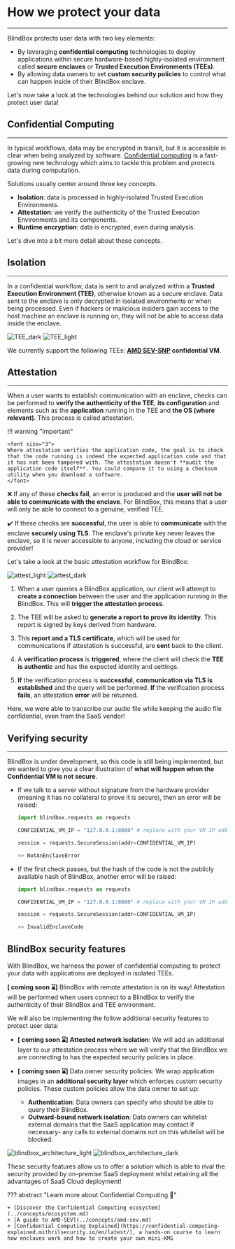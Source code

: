 # How we protect your data
_________________________________

BlindBox protects user data with two key elements: 

+ By leveraging **confidential computing** technologies to deploy applications within secure hardware-based highly-isolated environment called **secure enclaves** or **Trusted Execution Environments (TEEs)**.
+ By allowing data owners to set **custom security policies** to control what can happen inside of their BlindBox enclave.

Let's now take a look at the technologies behind our solution and how they protect user data!

## Confidential Computing
__________________________

In typical workflows, data may be encrypted in transit, but it is accessible in clear when being analyzed by software. [Confidential computing](https://en.wikipedia.org/wiki/Confidential_computing) is a fast-growing new technology which aims to tackle this problem and protects data during computation.

Solutions usually center around three key concepts.

+ **Isolation**: data is processed in highly-isolated Trusted Execution Environments.
+ **Attestation**: we verify the authenticity of the Trusted Execution Environments and its components. 
+ **Runtime encryption**: data is encrypted, even during analysis.

Let's dive into a bit more detail about these concepts.

## Isolation
____________________________________

In a confidential workflow, data is sent to and analyzed within a **Trusted Execution Environment (TEE)**, otherwise known as a secure enclave. Data sent to the enclave is only decrypted in isolated environments or when being processed. Even if hackers or malicious insiders gain access to the host machine an enclave is running on, they will not be able to access data inside the enclave.

![TEE_dark](../../assets/TEE_dark.png#only-dark)
![TEE_light](../../assets/TEE_light.png#only-light)

We currently support the following TEEs: **[AMD SEV-SNP](../concepts/amd-sev.md) confidential VM**.

## Attestation
___________________

When a user wants to establish communication with an enclave, checks can be performed to **verify the authenticity of the TEE**, **its configuration** and elements such as the  **application** running in the TEE and **the OS (where relevant)**. This process is called attestation.

!!! warning "Important"

	<font size="3">
    Where attestation verifies the application code, the goal is to check that the code running is indeed the expected application code and that it has not been tampered with. The attestation doesn't **audit the application code itself**. You could compare it to using a checksum utility when you download a software.
	</font>


❌ If any of these **checks fail**, an error is produced and the **user will not be able to communicate with the enclave**. For BlindBox, this means that a user will only be able to connect to a genuine, verified TEE.

✔️ If these checks are **successful**, the user is able to **communicate** with the enclave **securely using TLS**. The enclave's private key never leaves the enclave, so it is never accessible to anyone, including the cloud or service provider!

Let's take a look at the basic attestation workflow for BlindBox:

![attest_light](../../assets/attest_light.png#only-light)
![attest_dark](../../assets/attest_dark.png#only-dark)

1. When a user queries a BlindBox application, our client will attempt to **create a connection** between the user and the application running in the BlindBox. This will **trigger the attestation process**. 

2. The TEE will be asked to **generate a report to prove its identity**. This report is signed by keys derived from hardware.

3. This **report and a TLS certificate**, which will be used for communications if attestation is successful, are **sent** back to the client.

4. A **verification process** is **triggered**, where the client will check the **TEE is authentic** and has the expected identity and settings.

5. **If** the verification process is **successful**, **communication via TLS is established** and the query will be performed. **If** the verification process **fails**, an attestation **error** will be returned.

Here, we were able to transcribe our audio file while keeping the audio file confidential, even from the SaaS vendor!

## Verifying security
___________________________________________ 

BlindBox is under development, so this code is still being implemented, but we wanted to give you a clear illustration of **what will happen when the Confidential VM is not secure**. 

+ If we talk to a server without signature from the hardware provider (meaning it has no collateral to prove it is secure), then an error will be raised:

	```python
	import blindbox.requests as requests

	CONFIDENTIAL_VM_IP = "127.0.0.1:8080" # replace with your VM IP address + port

	session = requests.SecureSession(addr=CONFIDENTIAL_VM_IP)

	>> NotAnEnclaveError
	```

+ If the first check passes, but the hash of the code is not the publicly available hash of BlindBox, another error will be raised:

	```python
	import blindbox.requests as requests

	CONFIDENTIAL_VM_IP = "127.0.0.1:8080" # replace with your VM IP address + port

	session = requests.SecureSession(addr=CONFIDENTIAL_VM_IP)

	>> InvalidEnclaveCode
	```

## BlindBox security features

With BlindBox, we harness the power of confidential computing to protect your data with applications are deployed in isolated TEEs.

**[ coming soon ⌛]** BlindBox with remote attestation is on its way! Attestation will be performed when users connect to a BlindBox to verify the authenticity of their BlindBox and TEE environment.

We will also be implementing the follow additional security features to protect user data:

+ **[ coming soon ⌛]** **Attested network isolation**: We will add an additional layer to our attestation process where we will verify that the BlindBox we are connecting to has the expected security policies in place.

+ **[ coming soon ⌛]** Data owner security policies:
We wrap application images in an **additional security layer** which enforces custom security policies. These custom policies allow the data owner to set up:
	- **Authentication**: Data owners can specify who should be able to query their BlindBox.
	- **Outward-bound network isolation**: Data owners can whitelist external domains that the SaaS application may contact if necessary- any calls to external domains not on this whitelist will be blocked.

![blindbox_architecture_light](../../assets/blindbox_arch_light.png#only-light)
![blindbox_architecture_dark](../../assets/blindbox_arch_dark.png#only-dark)

These security features allow us to offer a solution which is able to rival the security provided by on-premise SaaS deployment whilst retaining all the advantages of SaaS Cloud deployment!

<!--
## Limitations
__________________________

As discussed previously, the attestation process verifies the authenticity of the enclave, it does not run any checks on what the verified application code does. An enclave protects what is inside from the outside, but not what is inside from the inside.

This is why we wrap application images in an  an **additional security layer** to BlindBox, so developers can define **custom security policies** for protection. For example, they could decide who can query the service in their BlindBox or restrict networking access to the application running within the enclave.
-->

??? abstract "Learn more about Confidential Computing 📖" 

	+ [Discover the Confidential Computing ecosystem](../concepts/ecosystem.md)
	+ [A guide to AMD-SEV](../concepts/amd-sev.md)
	+ [Confidential Computing Explained](https://confidential-computing-explained.mithrilsecurity.io/en/latest/), a hands-on course to learn how enclaves work and how to create your own mini-KMS
